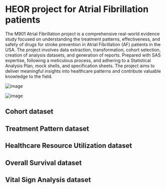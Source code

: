 # HEOR project for Atrial Fibrillation patients
The M901 Atrial Fibrillation project is a comprehensive real-world evidence study focused on understanding the treatment patterns, effectiveness, and safety of drugs for stroke prevention in Atrial Fibrillation (AF) patients in the USA. The project involves data extraction, transformation, cohort selection, creation of analysis datasets, and generation of reports. Prepared with SAS expertise, following a meticulous process, and adhering to a Statistical Analysis Plan, mock shells, and specification sheets. The project aims to deliver meaningful insights into healthcare patterns and contribute valuable knowledge to the field.

![image](https://github.com/mudrap17/HEOR_project/assets/76879120/ce2014b1-30b2-4a6e-8aee-5f8c567b66f0)

![image](https://github.com/mudrap17/HEOR_project/assets/76879120/e30d2e5a-2bf5-4d52-ac34-bec44ae9dd1d)

## Cohort dataset

## Treatment Pattern dataset 

## Healthcare Resource Utilization dataset

## Overall Survival dataset 

## Vital Sign Analysis dataset





